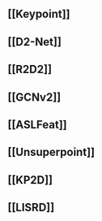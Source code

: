 ## [[Keypoint]]
## [[D2-Net]]
## [[R2D2]]
## [[GCNv2]]
## [[ASLFeat]]
## [[Unsuperpoint]]
## [[KP2D]]
## [[LISRD]]
